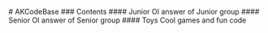 #   A K C o d e B a s e  
 # # #   C o n t e n t s  
 # # # #   J u n i o r  
 O I   a n s w e r   o f   J u n i o r   g r o u p  
 # # # #   S e n i o r  
 O I   a n s w e r   o f   S e n i o r   g r o u p  
 # # # #   T o y s  
 C o o l   g a m e s   a n d   f u n   c o d e 